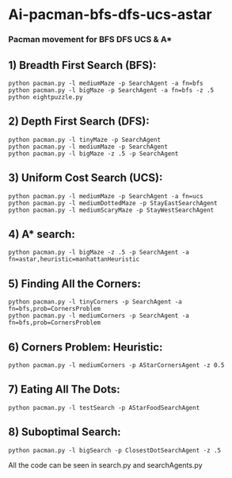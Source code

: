 # Ai-pacman-bfs-dfs-ucs-astar
### Pacman movement for BFS DFS UCS &amp; A*



## 1) Breadth First Search (BFS):
```
python pacman.py -l mediumMaze -p SearchAgent -a fn=bfs
python pacman.py -l bigMaze -p SearchAgent -a fn=bfs -z .5
python eightpuzzle.py
```


## 2) Depth First Search (DFS):
```
python pacman.py -l tinyMaze -p SearchAgent
python pacman.py -l mediumMaze -p SearchAgent
python pacman.py -l bigMaze -z .5 -p SearchAgent
```


## 3) Uniform Cost Search (UCS):
```
python pacman.py -l mediumMaze -p SearchAgent -a fn=ucs
python pacman.py -l mediumDottedMaze -p StayEastSearchAgent
python pacman.py -l mediumScaryMaze -p StayWestSearchAgent
```


## 4) A* search:
```
python pacman.py -l bigMaze -z .5 -p SearchAgent -a fn=astar,heuristic=manhattanHeuristic
```


## 5) Finding All the Corners:

```
python pacman.py -l tinyCorners -p SearchAgent -a fn=bfs,prob=CornersProblem
python pacman.py -l mediumCorners -p SearchAgent -a fn=bfs,prob=CornersProblem
```



## 6)  Corners Problem: Heuristic:
```
python pacman.py -l mediumCorners -p AStarCornersAgent -z 0.5
```


## 7) Eating All The Dots:
```
python pacman.py -l testSearch -p AStarFoodSearchAgent
```


## 8) Suboptimal Search:
```
python pacman.py -l bigSearch -p ClosestDotSearchAgent -z .5 
```




All the code can be seen in search.py and searchAgents.py
